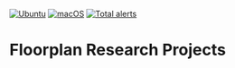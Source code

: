 [![Ubuntu](https://github.com/cheng-hsiang-chiu/floorplan/workflows/Ubuntu/badge.svg)](https://github.com/cheng-hsiang-chiu/floorplan/actions?query=workflow%3AUbuntu)
[![macOS](https://github.com/cheng-hsiang-chiu/floorplan/workflows/macOS/badge.svg)](https://github.com/cheng-hsiang-chiu/floorplan/actions?query=workflow%3AmacOS)
[![Total alerts](https://img.shields.io/lgtm/alerts/g/cheng-hsiang-chiu/floorplan.svg?logo=lgtm&logoWidth=18)](https://lgtm.com/projects/g/cheng-hsiang-chiu/floorplan/alerts/)
# Floorplan Research Projects
